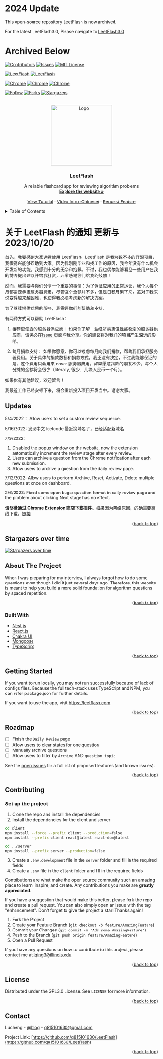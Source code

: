 

# 2024 Update

This open-source repository LeetFlash is now archived. 

For the latest LeetFlash3.0, Please navigate to [LeetFlash3.0](https://github.com/q815101630/about-leetflash/)


# Archived Below


<div id="top"></div>


<!-- PROJECT SHIELDS -->
<!--
*** I'm using markdown "reference style" links for readability.
*** Reference links are enclosed in brackets [ ] instead of parentheses ( ).
*** See the bottom of this document for the declaration of the reference variables
*** for contributors-url, forks-url, etc. This is an optional, concise syntax you may use.
*** https://www.markdownguide.org/basic-syntax/#reference-style-links
-->

[![Contributors][contributors-shield]][contributors-url]
[![Issues][issues-shield]][issues-url]
[![MIT License][license-shield]][license-url]

[![LeetFlash][website-shield]][website-url]
[![LeetFlash][deployment-shield]][website-url]

[![Chrome][chrome-users]][chrome-url]
[![Chrome][chrome-version]][chrome-url]
[![Chrome][chrome-price]][chrome-url]

[![Follow][follows-shield]][follows-url]
[![Forks][forks-shield]][forks-url]
[![Stargazers][stars-shield]][stars-url]

<!-- PROJECT LOGO -->
<br />
<div align="center">
  <a href="https://github.com/q815101630/LeetFlash">
    <img src="client/src/assets/logo.png" alt="Logo" width="200" height="200">
  </a>

  <h3 align="center">LeetFlash</h3>

  <p align="center">
    A reliable flashcard app for reviewing algorithm problems
    <br />
    <a href="https://leetflash.com"><strong>Explore the website »</strong></a>
    <br />
    <br />
    <a href="https://lucheng.online/2022/04/14/leetflash/">View Tutorial</a>
    ·
    <a href="https://www.bilibili.com/video/BV1fg411f7aC/">Video Intro (Chinese)</a>
    ·
    <a href="https://github.com/q815101630/LeetFlash/issues">Request Feature</a>
  </p>
</div>

<!-- TABLE OF CONTENTS -->
<details>
  <summary>Table of Contents</summary>
  <ol>
    <li>
      <a href="#about-the-project">About The Project</a>
      <ul>
        <li><a href="#built-with">Built With</a></li>
      </ul>
    </li>
    <li>
      <a href="#getting-started">Getting Started</a>
    </li>
    <li><a href="#roadmap">Roadmap</a></li>
    <li><a href="#contributing">Contributing</a></li>
    <li><a href="#license">License</a></li>
    <li><a href="#contact">Contact</a></li>
  </ol>
</details>

# 关于 LeetFlash 的通知 更新与 2023/10/20

首先，我要感谢大家选择使用 LeetFlash。LeetFlash 是我为数不多的开源项目，我很高兴能够帮助到大家。因为我刚刚毕业和找工作的原因，我今年没有什么机会开发新的功能，我感到十分的无奈和抱歉。不过，我也偶尔能够看见一些用户在我的博客提出建议并给我打赏，非常感谢你们给我的鼓励！

然而，我需要与你们分享一个重要的事情：为了保证应用的正常运营，我个人每个月都需要承担服务器费用。尽管这个金额并不多，但是日积月累下来，这对于我来说变得越来越困难，也使得我必须考虑新的解决方案。

为了继续提供优质的服务，我需要你们的帮助和支持。

有两种方式可以帮助 LeetFlash：

1. 推荐更便宜的服务器供应商： 如果你了解一些经济实惠但性能稳定的服务器供应商，请务必在[Issue 页面](https://github.com/q815101630/LeetFlash/issues/25)与我分享。你的建议将对我们的项目产生深远的影响。

2. 每月捐款支持： 如果你愿意，你可以考虑每月向我们捐款，帮助我们承担服务器费用。关于具体的捐款数额和捐款方式，我还没有决定，不过我能够保证的是，这个费用只会用来 cover 服务器费用。如果愿意捐款的朋友不少，每个人分摊的金额将会很少（literally, 很少，几块人民币一个月）。

如果你有其他建议，欢迎留言！

我最近工作已经安顿下来，将会重新投入项目开发当中。谢谢大家。

## Updates

5/4/2022： Allow users to set a custom review sequence.

5/16/2022: 发现中文 leetcode 最近换域名了，已经适配新域名

7/9/2022:

1. Disabled the popup window on the website, now the extension automatically increment the review stage after every review.
2. Users can archive a question from the Chrome notification after each new submission.
3. Allow users to archive a question from the daily review page.

7/12/2022:
Allow users to perform Archive, Reset, Activate, Delete multiple questions at once on dashboard.

2/6/2023:
Fixed some open bugs: question format in daily review page and the problem about clicking Next stage has no effect.

**请尽量通过 Chrome Extension 商店下载插件**。如果因为网络原因，的确需要离线下载，[链接](https://github.com/q815101630/LeetFlash/releases/tag/offline-package)

<p align="right">(<a href="#top">back to top</a>)</p>

## Stargazers over time

[![Stargazers over time](https://starchart.cc/q815101630/LeetFlash.svg?variant=adaptive)](https://starchart.cc/q815101630/LeetFlash)

<!-- ABOUT THE PROJECT -->

## About The Project

When I was preparing for my interview, I always forgot how to do some questions even though I did it just several days ago. Therefore, this website is meant to help you build a more solid foundation for algorithm questions by spaced repetition.

<p align="right">(<a href="#top">back to top</a>)</p>

### Built With

- [Nest.js](https://nestjs.com/)
- [React.js](https://reactjs.org/)
- [Chakra UI](https://chakra-ui.com/)
- [Mongoose](https://mongoosejs.com/)
- [TypeScript](https://www.typescriptlang.org/)

<p align="right">(<a href="#top">back to top</a>)</p>

<!-- GETTING STARTED -->

## Getting Started

If you want to run locally, you may not run successfully because of lack of configs files.
Because the full tech-stack uses TypeScript and NPM, you can refer package.json for further details.

If you want to use the app, visit https://leetflash.com

<p align="right">(<a href="#top">back to top</a>)</p>

<!-- ROADMAP -->

## Roadmap

- [ ] Finish the `Daily Review` page
- [ ] Allow users to clear states for one question
- [ ] Manually archive questions
- [ ] Allow users to filter by `Archive` AND `question topic`

See the [open issues](https://github.com/q815101630/LeetFlash/issues) for a full list of proposed features (and known issues).

<p align="right">(<a href="#top">back to top</a>)</p>

<!-- CONTRIBUTING -->

## Contributing

### Set up the project

1. Clone the repo and install the dependencies
2. Install the dependencies for the client and server

```sh
cd client
npm install --force --prefix client --production=false
npm install --prefix client react@latest react-dom@latest

cd ../server
npm install --prefix server --production=false
```

3. Create a `.env.development` file in the `server` folder and fill in the required fields
4. Create a `.env` file in the `client` folder and fill in the required fields


Contributions are what make the open source community such an amazing place to learn, inspire, and create. Any contributions you make are **greatly appreciated**.

If you have a suggestion that would make this better, please fork the repo and create a pull request. You can also simply open an issue with the tag "enhancement".
Don't forget to give the project a star! Thanks again!

1. Fork the Project
2. Create your Feature Branch (`git checkout -b feature/AmazingFeature`)
3. Commit your Changes (`git commit -m 'Add some AmazingFeature'`)
4. Push to the Branch (`git push origin feature/AmazingFeature`)
5. Open a Pull Request

If you have any questions on how to contribute to this project, please contact me at lqing3@illinois.edu

<p align="right">(<a href="#top">back to top</a>)</p>

<!-- LICENSE -->

## License

Distributed under the GPL3.0 License. See `LICENSE` for more information.

<p align="right">(<a href="#top">back to top</a>)</p>

<!-- CONTACT -->

## Contact

Lucheng - [@blog](https://lucheng.online/) - q815101630@gmail.com

Project Link: [https://github.com/q815101630/LeetFlash](https://github.com/q815101630/LeetFlash)

<p align="right">(<a href="#top">back to top</a>)</p>

<!-- MARKDOWN LINKS & IMAGES -->
<!-- https://www.markdownguide.org/basic-syntax/#reference-style-links -->

[contributors-shield]: https://img.shields.io/github/contributors/q815101630/leetflash?style=for-the-badge
[contributors-url]: https://github.com/q815101630/LeetFlash/graphs/contributors
[follows-shield]: https://img.shields.io/github/followers/q815101630?style=social
[follows-url]: https://github.com/q815101630
[forks-shield]: https://img.shields.io/github/forks/q815101630/leetflash?style=social
[forks-url]: https://github.com/q815101630/LeetFlash
[stars-shield]: https://img.shields.io/github/stars/q815101630/leetflash?style=social
[stars-url]: https://github.com/q815101630/LeetFlash
[issues-shield]: https://img.shields.io/github/issues/q815101630/leetflash?style=for-the-badge
[issues-url]: https://github.com/q815101630/LeetFlash/issues
[license-shield]: https://img.shields.io/github/license/q815101630/leetflash?style=for-the-badge
[license-url]: https://github.com/q815101630/LeetFlash/blob/main/LICENSE
[linkedin-shield]: https://img.shields.io/badge/-LinkedIn-black.svg?style=for-the-badge&logo=linkedin&colorB=555
[linkedin-url]: https://linkedin.com/in/othneildrew
[product-screenshot]: images/screenshot.png
[chrome-users]: https://img.shields.io/chrome-web-store/users/gffjifokdnkmfcjihfgnalbabnghedjc?color=green&label=Extension%20Users&style=flat-square
[chrome-url]: https://chrome.google.com/webstore/detail/leetflash/gffjifokdnkmfcjihfgnalbabnghedjc
[chrome-version]: https://img.shields.io/chrome-web-store/v/gffjifokdnkmfcjihfgnalbabnghedjc?label=LeetFlash%20Chrome&style=flat-square
[chrome-price]: https://img.shields.io/chrome-web-store/price/gffjifokdnkmfcjihfgnalbabnghedjc?style=flat-square
[website-shield]: https://img.shields.io/website?down_message=offline&label=LeetFlash%20Web&style=for-the-badge&up_message=online&url=https%3A%2F%2Fleetflash.com
[website-url]: https://leetflash.com
[deployment-shield]: https://img.shields.io/github/deployments/q815101630/leetflash/leetflash?label=Deployment&style=for-the-badge
